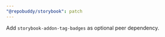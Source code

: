 ```yaml
---
"@repobuddy/storybook": patch
---
```


Add `storybook-addon-tag-badges` as optional peer dependency.
